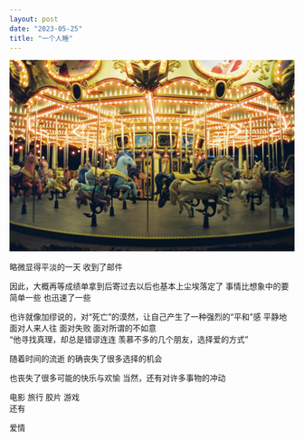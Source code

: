 ```yaml
---
layout: post
date: "2023-05-25"
title: "一个人睡"
---
```

<img alt="disney" src="/assets/posts/disney.jpg" class="post-image black"/>

略微显得平淡的一天
收到了邮件

因此，大概再等成绩单拿到后寄过去以后也基本上尘埃落定了
事情比想象中的要简单一些
也迅速了一些

也许就像加缪说的，对“死亡”的漠然，让自己产生了一种强烈的“平和”感
平静地面对人来人往
面对失败
面对所谓的不如意
<br>
“他寻找真理，却总是错谬连连
羡慕不多的几个朋友，选择爱的方式”

随着时间的流逝
的确丧失了很多选择的机会

也丧失了很多可能的快乐与欢愉
当然，还有对许多事物的冲动

电影
旅行
胶片
游戏
<br>
还有

爱情